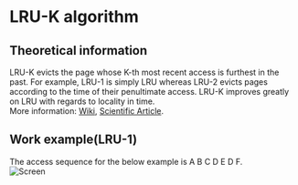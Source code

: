 # LRU-K algorithm
## Theoretical information
LRU-K evicts the page whose K-th most recent access is furthest in the past. For example, LRU-1 is simply LRU whereas LRU-2 evicts pages according to the time of their penultimate access. LRU-K improves greatly on LRU with regards to locality in time.  
More information: [Wiki](https://en.wikipedia.org/wiki/Page_replacement_algorithm#Variants_on_LRU), [Scientific Article](https://www.cs.cmu.edu/~christos/courses/721-resources/p297-o_neil.pdf).
## Work example(LRU-1)
The access sequence for the below example is A B C D E D F.  
![Screen](https://github.com/SinySs/LRU-K/blob/18ed788c066a03219e6a58ec939fe6282ff38d6b/Theory/Lruexample.png)
